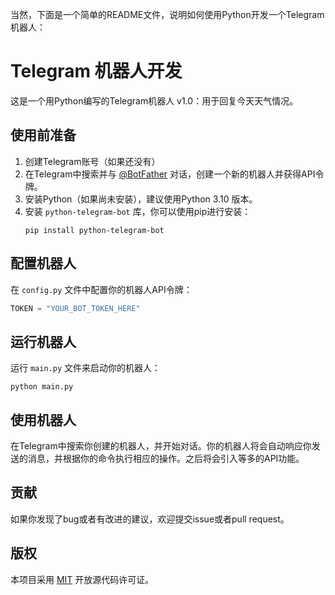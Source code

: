 当然，下面是一个简单的README文件，说明如何使用Python开发一个Telegram机器人：

# Telegram 机器人开发

这是一个用Python编写的Telegram机器人
v1.0：用于回复今天天气情况。

## 使用前准备

1. 创建Telegram账号（如果还没有）
2. 在Telegram中搜索并与 [@BotFather](https://telegram.me/BotFather) 对话，创建一个新的机器人并获得API令牌。
3. 安装Python（如果尚未安装），建议使用Python 3.10 版本。
4. 安装 `python-telegram-bot` 库，你可以使用pip进行安装：
   ```
   pip install python-telegram-bot
   ```

## 配置机器人

在 `config.py` 文件中配置你的机器人API令牌：

```python
TOKEN = "YOUR_BOT_TOKEN_HERE"
```

## 运行机器人

运行 `main.py` 文件来启动你的机器人：

```
python main.py
```

## 使用机器人

在Telegram中搜索你创建的机器人，并开始对话。你的机器人将会自动响应你发送的消息，并根据你的命令执行相应的操作。之后将会引入等多的API功能。

## 贡献

如果你发现了bug或者有改进的建议，欢迎提交issue或者pull request。

## 版权

本项目采用 [MIT](LICENSE) 开放源代码许可证。